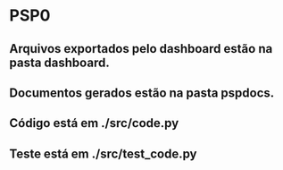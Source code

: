 # PSP0

## Arquivos exportados pelo dashboard estão na pasta dashboard.
## Documentos gerados estão na pasta pspdocs.
## Código está em ./src/code.py
## Teste está em ./src/test_code.py